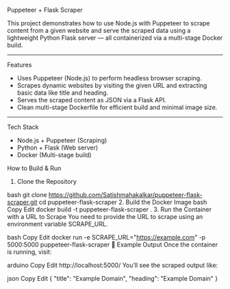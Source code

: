  Puppeteer + Flask Scraper

This project demonstrates how to use Node.js with Puppeteer to scrape content from a given website and serve the scraped data using a lightweight Python Flask server — all containerized via a multi-stage Docker build.

---

 Features

- Uses Puppeteer (Node.js) to perform headless browser scraping.
- Scrapes dynamic websites by visiting the given URL and extracting basic data like title and heading.
- Serves the scraped content as JSON via a Flask API.
- Clean multi-stage Dockerfile for efficient build and minimal image size.

---

 Tech Stack

- Node.js + Puppeteer (Scraping)
- Python + Flask (Web server)
- Docker (Multi-stage build)



 How to Build & Run

 1. Clone the Repository

bash
git clone https://github.com/Satishmahakalkar/puppeteer-flask-scraper.git
cd puppeteer-flask-scraper
2. Build the Docker Image
bash
Copy
Edit
docker build -t puppeteer-flask-scraper .
3. Run the Container with a URL to Scrape
You need to provide the URL to scrape using an environment variable SCRAPE_URL.

bash
Copy
Edit
docker run -e SCRAPE_URL="https://example.com" -p 5000:5000 puppeteer-flask-scraper
📄 Example Output
Once the container is running, visit:

arduino
Copy
Edit
http://localhost:5000/
You’ll see the scraped output like:

json
Copy
Edit
{
  "title": "Example Domain",
  "heading": "Example Domain"
}
